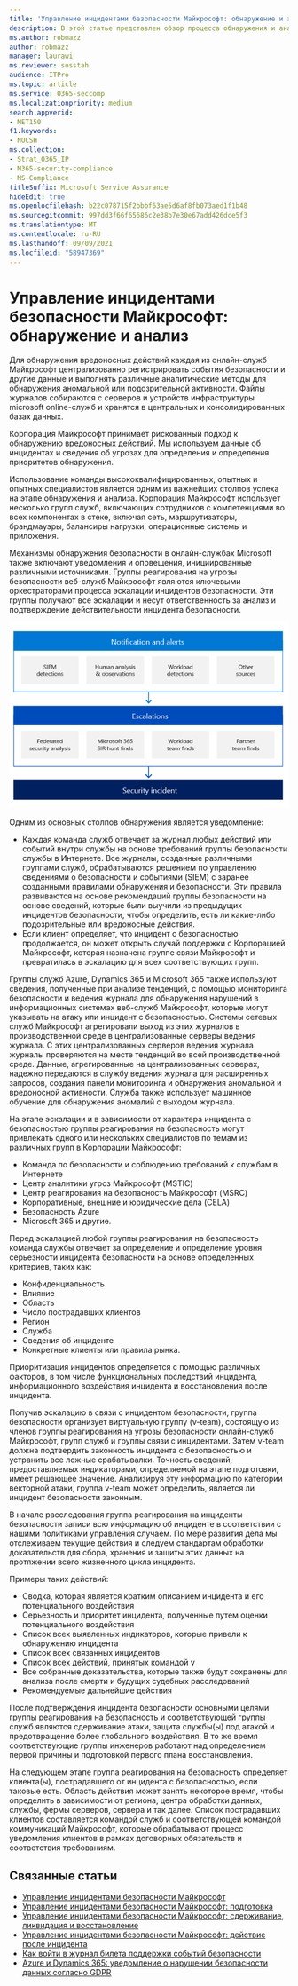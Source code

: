 ```yaml
---
title: 'Управление инцидентами безопасности Майкрософт: обнаружение и анализ'
description: В этой статье представлен обзор процесса обнаружения и анализа инцидентов безопасности в онлайн-службах Microsoft.
ms.author: robmazz
author: robmazz
manager: laurawi
ms.reviewer: sosstah
audience: ITPro
ms.topic: article
ms.service: O365-seccomp
ms.localizationpriority: medium
search.appverid:
- MET150
f1.keywords:
- NOCSH
ms.collection:
- Strat_O365_IP
- M365-security-compliance
- MS-Compliance
titleSuffix: Microsoft Service Assurance
hideEdit: true
ms.openlocfilehash: b22c078715f2bbbf63ae5d6af8fb073aed1f1b48
ms.sourcegitcommit: 997dd3f66f65686c2e38b7e30e67add426dce5f3
ms.translationtype: MT
ms.contentlocale: ru-RU
ms.lasthandoff: 09/09/2021
ms.locfileid: "58947369"
---
```

# <a name="microsoft-security-incident-management-detection-and-analysis"></a>Управление инцидентами безопасности Майкрософт: обнаружение и анализ

Для обнаружения вредоносных действий каждая из онлайн-служб Майкрософт централизованно регистрировать события безопасности и другие данные и выполнять различные аналитические методы для обнаружения аномальной или подозрительной активности. Файлы журналов собираются с серверов и устройств инфраструктуры microsoft online-служб и хранятся в центральных и консолидированных базах данных.

Корпорация Майкрософт принимает рискованный подход к обнаружению вредоносных действий. Мы используем данные об инцидентах и сведения об угрозах для определения и определения приоритетов обнаружения.

Использование команды высококвалифицированных, опытных и опытных специалистов является одним из важнейших столпов успеха на этапе обнаружения и анализа. Корпорация Майкрософт использует несколько групп служб, включающих сотрудников с компетенциями во всех компонентах в стеке, включая сеть, маршрутизаторы, брандмауэры, балансиры нагрузки, операционные системы и приложения.

Механизмы обнаружения безопасности в онлайн-службах Microsoft также включают уведомления и оповещения, инициированные различными источниками. Группы реагирования на угрозы безопасности веб-служб Майкрософт являются ключевыми оркестраторами процесса эскалации инцидентов безопасности. Эти группы получают все эскалации и несут ответственность за анализ и подтверждение действительности инцидента безопасности.

![Рабочий процесс управления инцидентами безопасности.](../media/assurance-sim-workflow.png)

Одним из основных столпов обнаружения является уведомление:

- Каждая команда служб отвечает за журнал любых действий или событий внутри службы на основе требований группы безопасности службы в Интернете. Все журналы, созданные различными группами служб, обрабатываются решением по управлению сведениями о безопасности и событиями (SIEM) с заранее созданными правилами обнаружения и безопасности. Эти правила развиваются на основе рекомендаций группы безопасности на основе сведений, которые были выучили из предыдущих инцидентов безопасности, чтобы определить, есть ли какие-либо подозрительные или вредоносные действия.
- Если клиент определяет, что инцидент с безопасностью продолжается, он может открыть случай поддержки с Корпорацией Майкрософт, которая назначена группе связи Майкрософт и превратилась в эскалацию для всех соответствующих групп.

Группы служб Azure, Dynamics 365 и Microsoft 365 также используют сведения, полученные при анализе тенденций, с помощью мониторинга безопасности и ведения журнала для обнаружения нарушений в информационных системах веб-служб Майкрософт, которые могут указывать на атаку или инцидент с безопасностью. Системы сетевых служб Майкрософт агрегировали выход из этих журналов в производственной среде в централизованные серверы ведения журнала. С этих централизованных серверов ведения журнала журналы проверяются на месте тенденций во всей производственной среде. Данные, агрегированные на централизованных серверах, надежно передаются в службу ведения журнала для расширенных запросов, создания панели мониторинга и обнаружения аномальной и вредоносной активности. Служба также использует машинное обучение для обнаружения аномалий с выходом журнала.

На этапе эскалации и в зависимости от характера инцидента с безопасностью группы реагирования на безопасность могут привлекать одного или нескольких специалистов по темам из различных групп в Корпорации Майкрософт:

- Команда по безопасности и соблюдению требований к службам в Интернете
- Центр аналитики угроз Майкрософт (MSTIC)
- Центр реагирования на безопасность Майкрософт (MSRC)
- Корпоративные, внешние и юридические дела (CELA)
- Безопасность Azure
- Microsoft 365 и другие.

Перед эскалацией любой группы реагирования на безопасность команда службы отвечает за определение и определение уровня серьезности инцидента безопасности на основе определенных критериев, таких как:

- Конфиденциальность
- Влияние
- Область
- Число пострадавших клиентов
- Регион
- Служба
- Сведения об инциденте
- Конкретные клиенты или правила рынка.

Приоритизация инцидентов определяется с помощью различных факторов, в том числе функциональных последствий инцидента, информационного воздействия инцидента и восстановления после инцидента.

Получив эскалацию в связи с инцидентом безопасности, группа безопасности организует виртуальную группу (v-team), состоящую из членов группы реагирования на угрозы безопасности онлайн-служб Майкрософт, групп служб и группы связи с инцидентами. Затем v-team должна подтвердить законность инцидента с безопасностью и устранить все ложные срабатывалки. Точность сведений, предоставляемых индикаторами, определяемой на этапе подготовки, имеет решающее значение. Анализируя эту информацию по категории векторной атаки, группа v-team может определить, является ли инцидент безопасности законным.

В начале расследования группа реагирования на инциденты безопасности записи всю информацию об инциденте в соответствии с нашими политиками управления случаем. По мере развития дела мы отслеживаем текущие действия и следуем стандартам обработки доказательств для сбора, хранения и защиты этих данных на протяжении всего жизненного цикла инцидента.

Примеры таких действий:

- Сводка, которая является кратким описанием инцидента и его потенциального воздействия
- Серьезность и приоритет инцидента, полученные путем оценки потенциального воздействия
- Список всех выявленных индикаторов, которые привели к обнаружению инцидента
- Список всех связанных инцидентов
- Список всех действий, принятых командой v
- Все собранные доказательства, которые также будут сохранены для анализа после смерти и будущих судебных расследований
- Рекомендуемые дальнейшие действия

После подтверждения инцидента безопасности основными целями группы реагирования на безопасность и соответствующей группы служб являются сдерживание атаки, защита службы(ы) под атакой и предотвращение более глобального воздействия. В то же время соответствующие группы инженеров работают над определением первой причины и подготовкой первого плана восстановления.

На следующем этапе группа реагирования на безопасность определяет клиента(ы), пострадавшего от инцидента с безопасностью, если таковые есть. Область действия может занять некоторое время, чтобы определить в зависимости от региона, центра обработки данных, службы, фермы серверов, сервера и так далее. Список пострадавших клиентов составляется командой служб и соответствующей командой коммуникаций Майкрософт, которые обрабатывают процесс уведомления клиентов в рамках договорных обязательств и соответствия требованиям.

## <a name="related-articles"></a>Связанные статьи

- [Управление инцидентами безопасности Майкрософт](assurance-security-incident-management.md)
- [Управление инцидентами безопасности Майкрософт: подготовка](assurance-sim-preparation.md)
- [Управление инцидентами безопасности Майкрософт: сдерживание, ликвидация и восстановление](assurance-sim-containment-eradication-recovery.md)
- [Управление инцидентами безопасности Майкрософт: действие после инцидента](assurance-sim-post-incident-activity.md)
- [Как войти в журнал билета поддержки событий безопасности](/azure/security/fundamentals/event-support-ticket)
- [Azure и Dynamics 365: уведомление о нарушении безопасности данных согласно GDPR](/compliance/regulatory/gdpr-breach-azure-dynamics)
